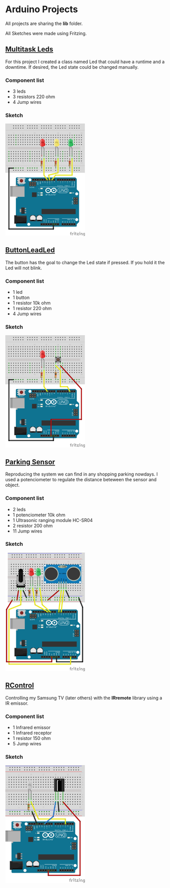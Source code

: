 # Arduino Projects

All projects are sharing the **lib** folder.

All Sketches were made using Fritzing.

## [Multitask Leds](https://github.com/marquesm91/arduino-projects/tree/master/Multitask%20Leds)

For this project I created a class named Led that could have a runtime and a downtime. If desired, the Led state could be changed manually.

### Component list

* 3 leds
* 3 resistors 220 ohm
* 4 Jump wires

### Sketch

<img src="https://github.com/marquesm91/arduino-projects/blob/master/Multitask%20Leds/Sketch_Project.png" width="250">

## [ButtonLeadLed](https://github.com/marquesm91/arduino-projects/tree/master/ButtonLeadLed)

The button has the goal to change the Led state if pressed. If you hold it the Led will not blink.

### Component list

* 1 led
* 1 button
* 1 resistor 10k ohm
* 1 resistor 220 ohm
* 4 Jump wires

### Sketch

<img src="https://github.com/marquesm91/arduino-projects/blob/master/ButtonLeadLed/Sketch_Project.png" width="250">

## [Parking Sensor](https://github.com/marquesm91/arduino-projects/tree/master/Parking%20Sensor)

Reproducing the system we can find in any shopping parking nowdays. I used a potenciometer to regulate the distance beteween the sensor and object.

### Component list

* 2 leds
* 1 potenciometer 10k ohm
* 1 Ultrasonic ranging module HC-SR04
* 2 resistor 200 ohm
* 11 Jump wires

### Sketch

<img src="https://github.com/marquesm91/arduino-projects/blob/master/Parking%20Sensor/Sketch_Project.png" width="250">

## [RControl](https://github.com/marquesm91/arduino-projects/tree/master/RControl)

Controlling my Samsung TV (later others) with the **IRremote** library using a IR emissor.

### Component list

* 1 Infrared emissor
* 1 Infrared receptor
* 1 resistor 150 ohm
* 5 Jump wires

### Sketch

<img src="https://github.com/marquesm91/arduino-projects/blob/master/RControl/Sketch_Project.png" width="250">
